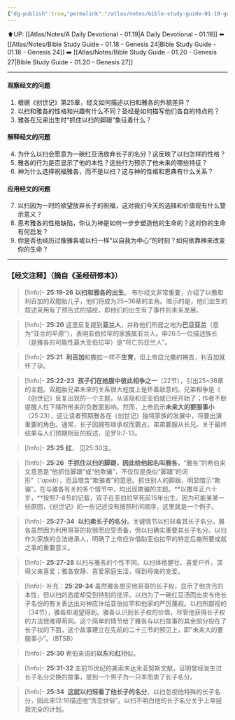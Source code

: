 ```yaml
---
{"dg-publish":true,"permalink":"/atlas/notes/bible-study-guide-01-19-genesis-25-19-34/","noteIcon":""}
---
```


⬆️UP: [[Atlas/Notes/A Daily Devotional - 01.19\|A Daily Devotional - 01.19]]
⬅️ [[Atlas/Notes/Bible Study Guide - 01.18 - Genesis 24\|Bible Study Guide - 01.18 - Genesis 24]]
➡️ [[Atlas/Notes/Bible Study Guide - 01.20 - Genesis 27\|Bible Study Guide - 01.20 - Genesis 27]] 

---
####  观察经文的问题  
1. 根据《创世记》第25章，经文如何描述以扫和雅各的外貌差异？  
2. 以扫和雅各的性格和兴趣有什么不同？圣经是如何描写他们各自的特点的？  
3. 雅各在兄弟出生时“抓住以扫的脚跟”象征着什么？  

#### 解释经文的问题  
4. 为什么以扫会愿意为一碗红豆汤放弃长子的名分？这反映了以扫怎样的性格？  
5. 雅各的行为是否显示了他的本性？这些行为预示了他未来的哪些特征？  
6. 神为什么选择祝福雅各，而不是以扫？这与神的性格和恩典有什么关系？  

#### 应用经文的问题  
7. 以扫因为一时的欲望放弃长子的祝福，这对我们今天的选择和价值观有什么警示意义？  
8. 思考雅各的性格缺陷，你认为神是如何一步步塑造他的生命的？这对你的生命有何启发？  
9. 你是否也经历过像雅各或以扫一样“以自我为中心”的时刻？如何依靠神来改变你的生命？

---
### 【经文注释】（摘自《圣经研修本》）

> [!info]- **25:19-26** **以扫和雅各的出生**。
> 布尔经文非常重要，介绍了以撒和利百加的双胞胎儿子，他们将成为25~36章的主角。暗示的是，他们出生的叙述采用有了预告式的描绘，即他们的出生有了事件的未来发展。

> [!info]- **25:20**
> 这里反复提到**亚兰人**，并称他们所居之地为**巴旦亚兰**（意为“亚兰的平原”），表明亚伯拉罕的家族属亚兰人。申26:5一位描述族长（是雅各的可能性最大亚伯拉罕）是“将亡的亚兰人”。

> [!info]- **25:21** 
> **利百加**和撒拉一样不**生育**，但上帝应允撒的祷告，利百加就怀了孕。

> [!info]- **25:22-23** 
> **孩子们在她腹中彼此相争之一**（22节），引出25~36章的主题。双胞胎兄弟未来的关系很大程度上是怀着敌意的。兄弟相争是《 《创世记》反复出现的一个主题，从该隐和亚亚伯就已经开始了；作者不断提醒人性下降所带来的负数面影响。然而，上帝启示**未来大的要服事小**（25:23），这让读者预期雅各在《创世记》独特家族的发展中，将要出演重要的角色。通常，长子因拥有继承权而霸占，弟弟要服从长兄。关于最终结果与人们预期相反的叙述，见罗9:7-13。

> [!info]- **25:25** **红**，
> 见25:30注。

> [!info]- **25:26** 
> **手抓住以扫的脚跟，因此给他起名叫雅各**，“雅各”的希伯来文意思是“他抓住脚跟”或“他欺骗”，不仅仅是类似“脚跟”的词形”（_'apeb_），而且暗含“欺骗者”的意思。抓住别人的脚跟，明显暗示“欺骗”。在与雅各有关的多个情节中，均出现欺骗的主题。**以撒年正六十岁，**按照7-8节的记载，双子在亚伯拉罕死前15年出生。因为可能某某一些原因，《创世记》的一些记述没有按照时间顺序，这里就是一个例子。

> [!info]- **25:27-34** 
> **以扫卖长子的名分**。关键情节以扫轻看其长子名分。雅各虽然因为利用哥哥的软弱而应受责备，但以扫确实重要其长子名分。以扫作为家族的合法继承人，明确了上帝应许借助亚伯拉罕的特定后裔所要成就之事的重要意义。

> [!info]- **25:27-28**
> 以扫与雅各的个性不同。以扫体格健壮、喜爱户外，深得父亲喜爱；雅各安静、喜爱家庭生活，得到母亲的宠爱。

> [!info]- 补充：**25:29-34**
> 虽然雅各想买他哥哥的长子权，显示了他贪污的本性，但以扫的态度却受到特别的批评。以扫为了一碗红豆汤而出卖与他长子名份的有关表达出对神应许给亚伯拉罕和他家的严厉蔑视。以扫所鄙视的（34节），雅各却渴望得到。雅各认识到长子权的价值，尽管他获得长子权的方法很难得苟同。这个简单的情节给了雅各与以扫故事的其余部分投在了长子权的下面，这个故事建立在先前的二十三节的预见上，即“未来大的要服事小”。（BTSB）

> [!info]- **25:30**
> 希伯来语的**以东**和**红**相似。

> [!info]- **25:31-32**
> 主前15世纪的美索未达米亚努斯文献，证明曾经发生过长子名分交换的故事，提到一个男子为一只羊而卖了长子名分。

> [!info]- **25:34** 
> **这就以扫轻看了他长子的名分**，以扫忽视他特殊的长子名分，因此来12:16描述他“贪恋世俗”。以扫不明白他的长子名分关乎上帝拯救完全的计划。